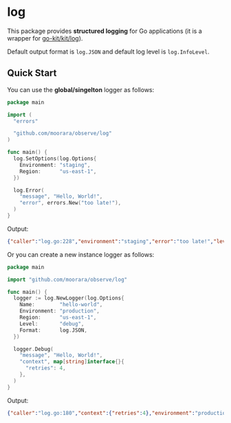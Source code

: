 # log

This package provides **structured logging** for Go applications
(it is a wrapper for [go-kit/kit/log](https://github.com/go-kit/kit/tree/master/log)).

Default output format is `log.JSON` and default log level is `log.InfoLevel`.

## Quick Start

You can use the **global/singelton** logger as follows:

```go
package main

import (
  "errors"

  "github.com/moorara/observe/log"
)

func main() {
  log.SetOptions(log.Options{
    Environment: "staging",
    Region:      "us-east-1",
  })

  log.Error(
    "message", "Hello, World!",
    "error", errors.New("too late!"),
  )
}
```

Output:

```json
{"caller":"log.go:228","environment":"staging","error":"too late!","level":"error","message":"Hello, World!","region":"us-east-1","timestamp":"2019-09-02T04:44:29.74648Z"}
```

Or you can create a new instance logger as follows:

```go
package main

import "github.com/moorara/observe/log"

func main() {
  logger := log.NewLogger(log.Options{
    Name:        "hello-world",
    Environment: "production",
    Region:      "us-east-1",
    Level:       "debug",
    Format:      log.JSON,
  })

  logger.Debug(
    "message", "Hello, World!",
    "context", map[string]interface{}{
      "retries": 4,
    },
  )
}
```

Output:

```json
{"caller":"log.go:180","context":{"retries":4},"environment":"production","level":"debug","logger":"hello-world","message":"Hello, World!","region":"us-east-1","timestamp":"2019-09-02T04:45:18.426484Z"}
```
